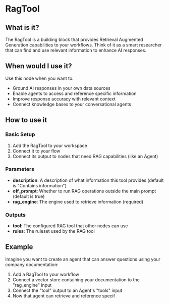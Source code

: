 # RagTool

## What is it?

The RagTool is a building block that provides Retrieval Augmented Generation capabilities to your workflows. Think of it as a smart researcher that can find and use relevant information to enhance AI responses.

## When would I use it?

Use this node when you want to:

- Ground AI responses in your own data sources
- Enable agents to access and reference specific information
- Improve response accuracy with relevant context
- Connect knowledge bases to your conversational agents

## How to use it

### Basic Setup

1. Add the RagTool to your workspace
1. Connect it to your flow
1. Connect its output to nodes that need RAG capabilities (like an Agent)

### Parameters

- **description**: A description of what information this tool provides (default is "Contains information")
- **off_prompt**: Whether to run RAG operations outside the main prompt (default is true)
- **rag_engine**: The engine used to retrieve information (required)

### Outputs

- **tool**: The configured RAG tool that other nodes can use
- **rules**: The ruleset used by the RAG tool

## Example

Imagine you want to create an agent that can answer questions using your company documentation:

1. Add a RagTool to your workflow
1. Connect a vector store containing your documentation to the "rag_engine" input
1. Connect the "tool" output to an Agent's "tools" input
1. Now that agent can retrieve and reference specif
